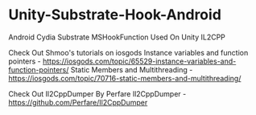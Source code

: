 # Unity-Substrate-Hook-Android
Android Cydia Substrate MSHookFunction Used On Unity IL2CPP

Check Out Shmoo's tutorials on iosgods
Instance variables and function pointers - https://iosgods.com/topic/65529-instance-variables-and-function-pointers/
Static Members and Multithreading - https://iosgods.com/topic/70716-static-members-and-multithreading/

Check Out Il2CppDumper By Perfare
Il2CppDumper - https://github.com/Perfare/Il2CppDumper
